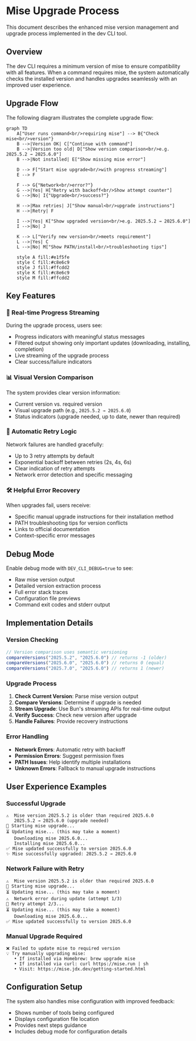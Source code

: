 # Mise Upgrade Process

This document describes the enhanced mise version management and upgrade process implemented in the dev CLI tool.

## Overview

The dev CLI requires a minimum version of mise to ensure compatibility with all features. When a command requires mise, the system automatically checks the installed version and handles upgrades seamlessly with an improved user experience.

## Upgrade Flow

The following diagram illustrates the complete upgrade flow:

```mermaid
graph TD
    A["User runs command<br/>requiring mise"] --> B{"Check mise<br/>version"}
    B -->|Version OK| C["Continue with command"]
    B -->|Version too old| D["Show version comparison<br/>e.g. 2025.5.2 → 2025.6.0"]
    B -->|Not installed| E["Show missing mise error"]

    D --> F["Start mise upgrade<br/>with progress streaming"]
    E --> F

    F --> G{"Network<br/>error?"}
    G -->|Yes| H["Retry with backoff<br/>Show attempt counter"]
    G -->|No| I{"Upgrade<br/>success?"}

    H -->|Max retries| J["Show manual<br/>upgrade instructions"]
    H -->|Retry| F

    I -->|Yes| K["Show upgraded version<br/>e.g. 2025.5.2 → 2025.6.0"]
    I -->|No| J

    K --> L["Verify new version<br/>meets requirement"]
    L -->|Yes| C
    L -->|No| M["Show PATH/install<br/>troubleshooting tips"]

    style A fill:#e1f5fe
    style C fill:#c8e6c9
    style J fill:#ffcdd2
    style K fill:#c8e6c9
    style M fill:#ffcdd2
```

## Key Features

### 🚀 Real-time Progress Streaming

During the upgrade process, users see:

- Progress indicators with meaningful status messages
- Filtered output showing only important updates (downloading, installing, completion)
- Live streaming of the upgrade process
- Clear success/failure indicators

### 📊 Visual Version Comparison

The system provides clear version information:

- Current version vs. required version
- Visual upgrade path (e.g., `2025.5.2 → 2025.6.0`)
- Status indicators (upgrade needed, up to date, newer than required)

### 🔄 Automatic Retry Logic

Network failures are handled gracefully:

- Up to 3 retry attempts by default
- Exponential backoff between retries (2s, 4s, 6s)
- Clear indication of retry attempts
- Network error detection and specific messaging

### 🛠️ Helpful Error Recovery

When upgrades fail, users receive:

- Specific manual upgrade instructions for their installation method
- PATH troubleshooting tips for version conflicts
- Links to official documentation
- Context-specific error messages

## Debug Mode

Enable debug mode with `DEV_CLI_DEBUG=true` to see:

- Raw mise version output
- Detailed version extraction process
- Full error stack traces
- Configuration file previews
- Command exit codes and stderr output

## Implementation Details

### Version Checking

```typescript
// Version comparison uses semantic versioning
compareVersions("2025.5.2", "2025.6.0") // returns -1 (older)
compareVersions("2025.6.0", "2025.6.0") // returns 0 (equal)
compareVersions("2025.7.0", "2025.6.0") // returns 1 (newer)
```

### Upgrade Process

1. **Check Current Version**: Parse mise version output
2. **Compare Versions**: Determine if upgrade is needed
3. **Stream Upgrade**: Use Bun's streaming APIs for real-time output
4. **Verify Success**: Check new version after upgrade
5. **Handle Failures**: Provide recovery instructions

### Error Handling

- **Network Errors**: Automatic retry with backoff
- **Permission Errors**: Suggest permission fixes
- **PATH Issues**: Help identify multiple installations
- **Unknown Errors**: Fallback to manual upgrade instructions

## User Experience Examples

### Successful Upgrade

```shell
⚠️  Mise version 2025.5.2 is older than required 2025.6.0
   2025.5.2 → 2025.6.0 (upgrade needed)
🚀 Starting mise upgrade...
⏳ Updating mise... (this may take a moment)
   Downloading mise 2025.6.0...
   Installing mise 2025.6.0...
✅ Mise updated successfully to version 2025.6.0
✨ Mise successfully upgraded: 2025.5.2 → 2025.6.0
```

### Network Failure with Retry

```shell
⚠️  Mise version 2025.5.2 is older than required 2025.6.0
🚀 Starting mise upgrade...
⏳ Updating mise... (this may take a moment)
⚠️  Network error during update (attempt 1/3)
🔄 Retry attempt 2/3...
⏳ Updating mise... (this may take a moment)
   Downloading mise 2025.6.0...
✅ Mise updated successfully to version 2025.6.0
```

### Manual Upgrade Required

```shell
❌ Failed to update mise to required version
💡 Try manually upgrading mise:
   • If installed via Homebrew: brew upgrade mise
   • If installed via curl: curl https://mise.run | sh
   • Visit: https://mise.jdx.dev/getting-started.html
```

## Configuration Setup

The system also handles mise configuration with improved feedback:

- Shows number of tools being configured
- Displays configuration file location
- Provides next steps guidance
- Includes debug mode for configuration details

